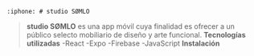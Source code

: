 	:iphone: # studio SØMLO
> **studio SØMLO** es una app móvil cuya finalidad es ofrecer a un público selecto mobiliario de diseño y arte funcional.
> **Tecnologías utilizadas**
> -React
> -Expo
> -Firebase
> -JavaScript
> **Instalación**
